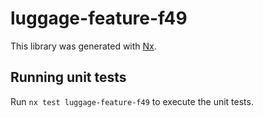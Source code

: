# luggage-feature-f49

This library was generated with [Nx](https://nx.dev).

## Running unit tests

Run `nx test luggage-feature-f49` to execute the unit tests.
